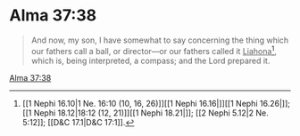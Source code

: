 # Alma 37:38

> And now, my son, I have somewhat to say concerning the thing which our fathers call a ball, or director—or our fathers called it <u>Liahona</u>[^a], which is, being interpreted, a compass; and the Lord prepared it.

[Alma 37:38](https://www.churchofjesuschrist.org/study/scriptures/bofm/alma/37?lang=eng&id=p38#p38)


[^a]: [[1 Nephi 16.10|1 Ne. 16:10 (10, 16, 26)]][[1 Nephi 16.16|]][[1 Nephi 16.26|]]; [[1 Nephi 18.12|18:12 (12, 21)]][[1 Nephi 18.21|]]; [[2 Nephi 5.12|2 Ne. 5:12]]; [[D&C 17.1|D&C 17:1]].  
